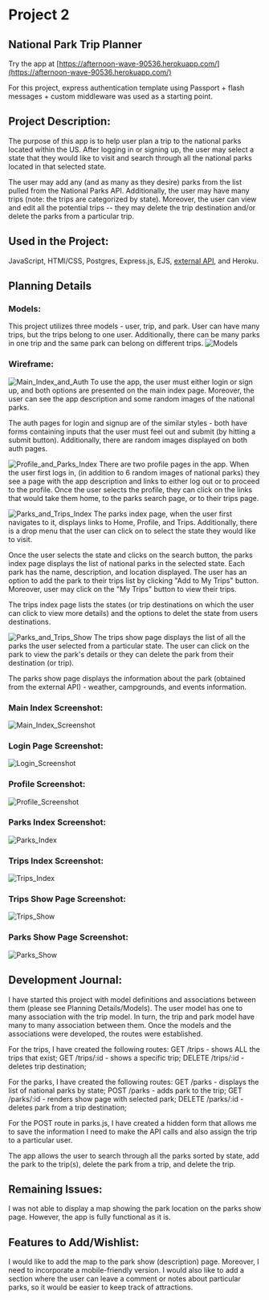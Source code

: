 # Project 2
## National Park Trip Planner

Try the app at [https://afternoon-wave-90536.herokuapp.com/](https://afternoon-wave-90536.herokuapp.com/)

For this project, express authentication template using Passport + flash messages + custom middleware was used as a starting point.

## Project Description:

The purpose of this app is to help user plan a trip to the national parks located within the US.  After logging in or signing up, the user may select a state that they would like to visit and search through all the national parks located in that selected state.  

The user may add any (and as many as they desire) parks from the list pulled from the National Parks API.  Additionally, the user may have many trips (note: the trips are categorized by state).  Moreover, the user can view and edit all the potential trips -- they may delete the trip destination and/or delete the parks from a particular trip.

## Used in the Project:
JavaScript, HTMl/CSS, Postgres, Express.js, EJS, [external API](https://www.nps.gov/subjects/developer/api-documentation.htm), and Heroku.

## Planning Details
### Models:
This project utilizes three models - user, trip, and park. User can have many trips, but the trips belong to one user.  Additionally, there can be many parks in one trip and the same park can belong on different trips. 
![Models](public/img/models.jpg) 

### Wireframe:
![Main_Index_and_Auth](public/img/main_index_and_auth.jpg)
To use the app, the user must either login or sign up, and both options are presented on the main index page.  Moreover, the user can see the app description and some random images of the national parks.

The auth pages for login and signup are of the similar styles - both have forms containing inputs that the user must feel out and submit (by hitting a submit button).  Additionally, there are random images displayed on both auth pages.

![Profile_and_Parks_Index](public/img/profile_and_parks_index.jpg)
There are two profile pages in the app.  When the user first logs in, (in addition to 6 random images of national parks) they see a page with the app description and links to either log out or to proceed to the profile.  Once the user selects the profile, they can click on the links that would take them home, to the parks search page, or to their trips page. 

![Parks_and_Trips_Index](public/img/parks_and_trips_index.jpg)
The parks index page, when the user first navigates to it, displays links to Home, Profile, and Trips.  Additionally, there is a drop menu that the user can click on to select the state they would like to visit.

Once the user selects the state and clicks on the search button, the parks index page displays the list of national parks in the selected state.  Each park has the name, description, and location displayed.  The user has an option to add the park to their trips list by clicking "Add to My Trips" button.  Moreover, user may click on the "My Trips" button to view their trips.

The trips index page lists the states (or trip destinations on which the user can click to view more details) and the options to delet the state from users destinations.

![Parks_and_Trips_Show](public/img/parks_and_trips_show.jpg)
The trips show page displays the list of all the parks the user selected from a particular state.  The user can click on the park to view the park's details or they can delete the park from their destination (or trip).

The parks show page displays the information about the park (obtained from the external API) - weather, campgrounds, and events information.

### Main Index Screenshot:
![Main_Index_Screenshot](public/img/main_ind.png)

### Login Page Screenshot:
![Login_Screenshot](public/img/login.png)

### Profile Screenshot:
![Profile_Screenshot](public/img/profile.png)

### Parks Index Screenshot:
![Parks_Index](public/img/parks_ind.png)

### Trips Index Screenshot:
![Trips_Index](public/img/trips_ind.png)

### Trips Show Page Screenshot:
![Trips_Show](public/img/trips_show.png)

### Parks Show Page Screenshot:
![Parks_Show](public/img/parks_show.png)

## Development Journal:
I have started this project with model definitions and associations between them (please see Planning Details/Models).  The user model has one to many association with the trip model.  In turn, the trip and park model have many to many association between them.  Once the models and the associations were developed, the routes were established.

For the trips, I have created the following routes:
GET /trips - shows ALL the trips that exist;
GET /trips/:id - shows a specific trip;
DELETE /trips/:id - deletes trip destination;

For the parks, I have created the following routes:
GET /parks - displays the list of national parks by state;
POST /parks - adds park to the trip;
GET /parks/:id - renders show page with selected park;
DELETE /parks/:id - deletes park from a trip destination;

For the POST route in parks.js, I have created a hidden form that allows me to save the information I need to make the API calls and also assign the trip to a particular user.

The app allows the user to search through all the parks sorted by state, add the park to the trip(s), delete the park from a trip, and delete the trip.

## Remaining Issues:
I was not able to display a map showing the park location on the parks show page.  However, the app is fully functional as it is. 

## Features to Add/Wishlist:
I would like to add the map to the park show (description) page.  Moreover, I need to incorporate a mobile-friendly version.  I would also like to add a section where the user can leave a comment or notes about particular parks, so it would be easier to keep track of attractions.





